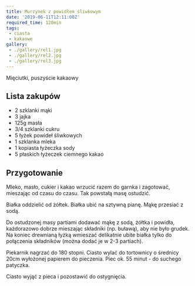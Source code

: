 ```yaml
---
title: Murzynek z powidłem śliwkowym
date: '2019-06-11T12:11:00Z'
required_time: 120min
tags:
 - ciasta
 - kakaowe
gallery:
 - ./gallery/rel1.jpg
 - ./gallery/rel2.jpg
 - ./gallery/rel3.jpg
---
```


Mięciutki, puszyście kakaowy

<!---- splitter ---->

## Lista zakupów
- 2 szklanki mąki
- 3 jajka
- 125g masła
- 3/4 szklanki cukru
- 5 łyżek powideł śliwkowych
- 1 szklanka mleka
- 1 kopiasta łyżeczka sody
- 5 płaskich łyżeczek ciemnego kakao

<!---- splitter ---->

## Przygotowanie

Mleko, masło, cukier i kakao wrzucić razem do garnka i zagotować, mieszając od czasu do czasu. Tak powstałą masę ostudzić.

Białka oddzielić od żółtek. Białka ubić na sztywną pianę.
Mąkę przesiać z sodą.

Do ostudzonej masy partiami dodawać mąkę z sodą, żółtka i powidła, każdorazowo dobrze mieszając składniki (np. buławą), aby nie było grudek.
Na koniec drewnianą łyżką wmieszać delikatnie ubite białka tylko do połączenia składników (można dodać je w 2-3 partiach).

Piekarnik nagrzać do 180 stopni. 
Ciasto wylać do tortownicy o średnicy 20cm wyłożonej papierem do pieczenia.
Piec ok. 55 minut - do suchego patyczka.

Ciasto wyjąć z pieca i pozostawić do ostygnięcia.
